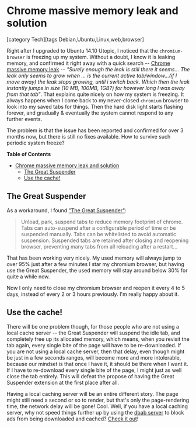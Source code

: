 # Chrome massive memory leak and solution

[category Tech][tags Debian,Ubuntu,Linux,web,browser]

Right after I upgraded to Ubuntu 14.10 Utopic, I noticed that the `chromium-browser` is freezing up my system. Without a doubt, I know it is leaking memory, and confirmed it right away with a quick search -- [Chrome massive memory leak](https://productforums.google.com/forum/#!topic/chrome/86yzpxX7aws%5B1-25-false%5D) -- *"Surely enough the leak is still there it seems... The leak only seems to grow when ... is the current active tab/window...(if I move away) the leak stops growing, until i switch back. Which then the leak instantly jumps in size (10 MB, 100MB, 1GB?) for however long I was away from that tab"*. That explains quite nicely on how my system is freezing. It always happens when I come back to my never-closed `chromium` browser to look into my saved tabs for things. Then the hard disk light starts flashing forever, and gradually & eventually the system cannot respond to any further events.

The problem is that the issue has been reported and confirmed for over 3 months now, but there is still no fixes available. How to survive such periodic system freeze?

<!--more-->


<!-- markdown-toc start - Don't edit this section. Run M-x markdown-toc/generate-toc again -->
**Table of Contents**

- [Chrome massive memory leak and solution](#chrome-massive-memory-leak-and-solution)
    - [The Great Suspender](#the-great-suspender)
    - [Use the cache!](#use-the-cache)

<!-- markdown-toc end -->

## The Great Suspender

As a workaround, I found ["The Great Suspender"](https://chrome.google.com/webstore/detail/the-great-suspender/klbibkeccnjlkjkiokjodocebajanakg):

> Unload, park, suspend tabs to reduce memory footprint of chrome. 
> Tabs can auto-suspend after a configurable period of time or be suspended manually. Tabs can be whitelisted to avoid automatic suspension. Suspended tabs are retained after closing and reopening browser, preventing many tabs from all reloading after a restart...

That has been working very nicely. My used memory will always jump to over 95% just after a few minutes I star my chromium browser, but having use the Great Suspender, the used memory will stay around below 30% for quite a while now. 

Now I only need to close my chromium browser and reopen it every 4 to 5 days, instead of every 2 or 3 hours previously. I'm really happy about it.

## Use the cache!

There will be one problem though, for those people who are not using a local cache server -- the Great Suspender will suspend the idle tab, and completely free up its allocated memory, which means, when you revisit the tab again, every single bite of the page will have to be re-downloaded. If you are not using a local cache server, then that delay, even though might be just in a few seconds ranges, will become more and more intolerable, because our mindset is that once I have it, it should be there when I want it. If I have to re-download every single bite of the page, I might just as well close the tab entirely. This will defeat the propose of having the Great Suspender extension at the first place after all.

Having a local caching server will be an entire different story. The page might still need a second or so to render, but that's only the page-rendering time, the network delay will be gone! Cool. Well, if you have a local caching server, why not speed things further up by using the [dbab server](http://sfxpt.wordpress.com/2014/11/30/use-new-dbab-to-set-proxy-automatically/) to block ads from being downloaded and cached? [Check it out](http://sfxpt.wordpress.com/2014/11/30/use-new-dbab-to-set-proxy-automatically/)!
